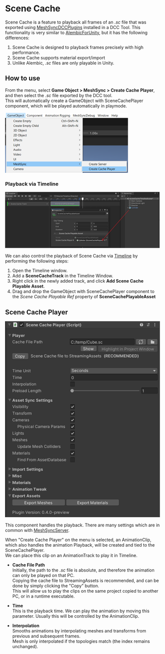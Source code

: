 # Scene Cache

Scene Cache is a feature to playback all frames of an *.sc* file that 
was exported using [MeshSyncDCCPlugins](https://github.com/Unity-Technologies/MeshSyncDCCPlugins)
installed in a DCC Tool. 
This functionality is very similar to [AlembicForUnity](https://docs.unity3d.com/Packages/com.unity.formats.alembic@latest/index.html),
but it has the following differences:

1. Scene Cache is designed to playback frames precisely with high performance.
2. Scene Cache supports material export/import
3. Unlike Alembic, *.sc* files are only playable in Unity.

## How to use

From the menu, select **Game Object > MeshSync > Create Cache Player**, 
and then select the *.sc* file exported by the DCC tool.  
This will automatically create a GameObject with SceneCachePlayer component, 
which will be played automatically in playmode.

![Menu](../images/MenuCreateCachePlayer.png)

### Playback via Timeline

![Menu](../images/SceneCacheInTimeline.png)

We can also control the playback of Scene Cache via 
[Timeline](https://docs.unity3d.com/Packages/com.unity.timeline@latest) 
by performing the following steps:


1. Open the Timeline window.
1. Add a **SceneCacheTrack** in the Timeline Window.
1. Right click in the newly added track, and click **Add Scene Cache Playable Asset**.
1. Drag and drop the GameObject with SceneCachePlayer component to the *Scene Cache Playable Ref* 
   property of **SceneCachePlayableAsset**


## Scene Cache Player

![SceneCachePlayer](../images/SceneCachePlayer.png)

This component handles the playback. 
There are many settings which are in common with [MeshSyncServer](MeshSyncServer.md).

When "Create Cache Player" on the menu is selected, an AnimationClip, which also handles the animation Playback, will be created and tied to the SceneCachePlayer.  
We can place this clip on an AnimationTrack to play it in Timeline.

- **Cache File Path**  
Initially, the path to the *.sc* file is absolute, and therefore the animation can only be played on that PC.  
Copying the cache file to StreamingAssets is recommended, and can be done by simply clicking the "Copy" button.  
This will allow us to play the clips on the same project copied to another PC, or in a runtime executable.

- **Time**  
This is the playback time. We can play the animation by moving this parameter.
Usually this will be controlled by the AnimationClip.

- **Interpolation**  
Smooths animations by interpolating meshes and transforms from previous and subsequent frames.   
Mesh is only interpolated if the topologies match (the index remains unchanged).

